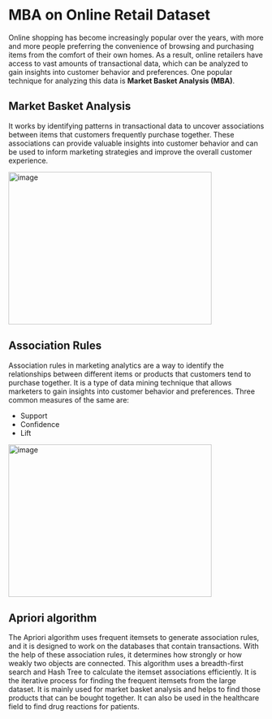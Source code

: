 # MBA on Online Retail Dataset
Online shopping has become increasingly popular over the years, with more and more people preferring the convenience of browsing and purchasing items from the comfort of their own homes. As a result, online retailers have access to vast amounts of transactional data, which can be analyzed to gain insights into customer behavior and preferences. One popular technique for analyzing this data is **Market Basket Analysis (MBA)**.

## Market Basket Analysis

It works by identifying patterns in transactional data to uncover associations between items that customers frequently purchase together. These associations can provide valuable insights into customer behavior and can be used to inform marketing strategies and improve the overall customer experience.

<img src="https://github.com/brijes-h/MBA-on-OnlineRetailData/assets/91772980/cab9286e-968f-4bbd-b859-3dd6c20dbcde" alt="image" width="400" height="300">

## Association Rules
Association rules in marketing analytics are a way to identify the relationships between different items or products that customers tend to purchase together. It is a type of data mining technique that allows marketers to gain insights into customer behavior and preferences. Three common measures of the same are:
- Support
- Confidence
- Lift

<img src="https://github.com/brijes-h/MBA-on-OnlineRetailData/assets/91772980/6da3db60-d03f-4d95-8508-ef9932f51bcb" alt="image" width="400" height="300">

## Apriori algorithm
The Apriori algorithm uses frequent itemsets to generate association rules, and it is designed to work on the databases that contain transactions. With the help of these association rules, it determines how strongly or how weakly two objects are connected. This algorithm uses a breadth-first search and Hash Tree to calculate the itemset associations efficiently. It is the iterative process for finding the frequent itemsets from the large dataset. It is mainly used for market basket analysis and helps to find those products that can be bought together. It can also be used in the healthcare field to find drug reactions for patients.




